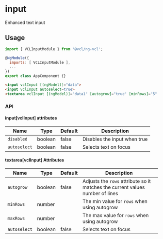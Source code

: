 # input

Enhanced text input

## Usage

```js
import { VCLInputModule } from '@vcl/ng-vcl';

@NgModule({
  imports: [ VCLInputModule ],
  ...
})
export class AppComponent {}
```

```html
<input vclInput [(ngModel)]="data">
<input vclInput autoselect=true>
<textarea vclInput [(ngModel)]="data1" [autogrow]="true" [minRows]="5" [maxRows]="10"></textarea>
```

### API

#### input[vclInput] attributes

Name            | Type    | Default | Description
--------------- | ------- | ------- | -----------------------------------------------
`disabled`      | boolean | false   | Disables the input when true
`autoselect`    | boolean | false   | Selects text on focus


#### textarea[vclInput] Attributes

| Name                | Type        | Default            | Description
| ------------        | ----------- | ------------------ |--------------
| `autogrow`          | boolean     | false              | Adjusts the `rows` attribute so it matches the current values number of lines
| `minRows`           | number      |                    | The min value for `rows` when using autogrow
| `maxRows`           | number      |                    | The max value for `rows` when using autogrow
| `autoselect`        | boolean     | false              | Selects text on focus
